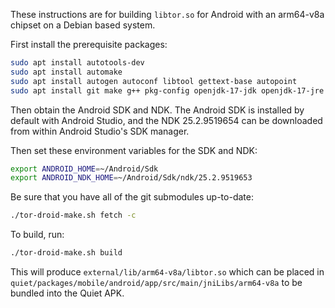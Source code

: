 These instructions are for building `libtor.so` for Android with an arm64-v8a chipset on a Debian based system.

First install the prerequisite packages:

```bash
sudo apt install autotools-dev
sudo apt install automake
sudo apt install autogen autoconf libtool gettext-base autopoint
sudo apt install git make g++ pkg-config openjdk-17-jdk openjdk-17-jre
```

Then obtain the Android SDK and NDK. The Android SDK is installed by default with Android Studio, and the NDK 25.2.9519654 can be downloaded from within Android Studio's SDK manager.

Then set these environment variables for the SDK and NDK:

```bash
export ANDROID_HOME=~/Android/Sdk
export ANDROID_NDK_HOME=~/Android/Sdk/ndk/25.2.9519653
```

Be sure that you have all of the git submodules up-to-date:
```bash
./tor-droid-make.sh fetch -c
```

To build, run:
```bash
./tor-droid-make.sh build 
```

This will produce `external/lib/arm64-v8a/libtor.so` which can be placed in `quiet/packages/mobile/android/app/src/main/jniLibs/arm64-v8a` to be bundled into the Quiet APK.
